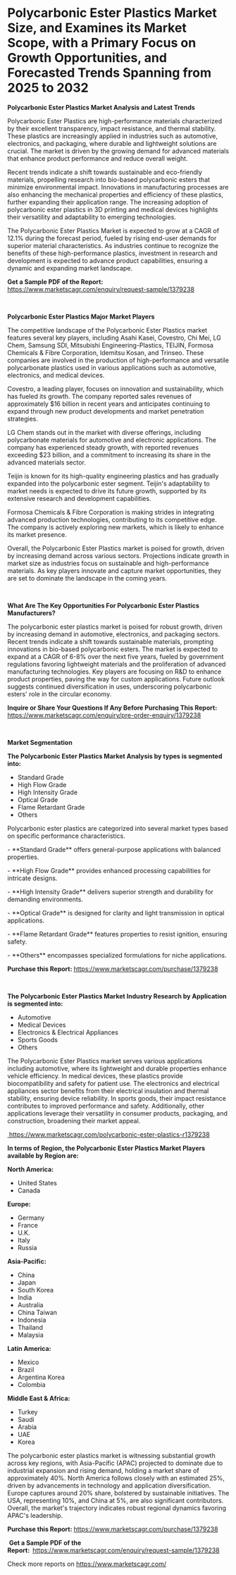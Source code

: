 <p><h1>Polycarbonic Ester Plastics Market Size, and Examines its Market Scope, with a Primary Focus on Growth Opportunities, and Forecasted Trends Spanning from 2025 to 2032</h1></p><p><strong>Polycarbonic Ester Plastics Market Analysis and Latest Trends</strong></p>
<p><p>Polycarbonic Ester Plastics are high-performance materials characterized by their excellent transparency, impact resistance, and thermal stability. These plastics are increasingly applied in industries such as automotive, electronics, and packaging, where durable and lightweight solutions are crucial. The market is driven by the growing demand for advanced materials that enhance product performance and reduce overall weight.</p><p>Recent trends indicate a shift towards sustainable and eco-friendly materials, propelling research into bio-based polycarbonic esters that minimize environmental impact. Innovations in manufacturing processes are also enhancing the mechanical properties and efficiency of these plastics, further expanding their application range. The increasing adoption of polycarbonic ester plastics in 3D printing and medical devices highlights their versatility and adaptability to emerging technologies.</p><p>The Polycarbonic Ester Plastics Market is expected to grow at a CAGR of 12.1% during the forecast period, fueled by rising end-user demands for superior material characteristics. As industries continue to recognize the benefits of these high-performance plastics, investment in research and development is expected to advance product capabilities, ensuring a dynamic and expanding market landscape.</p></p>
<p><strong>Get a Sample PDF of the Report:&nbsp;</strong> <a href="https://www.marketscagr.com/enquiry/request-sample/1379238?utm_campaign=1879&utm_medium=2&utm_source=Github&utm_content=ia&utm_term=02042025&utm_id=polycarbonic-ester-plastics">https://www.marketscagr.com/enquiry/request-sample/1379238</a></p>
<p>&nbsp;</p>
<p><strong>Polycarbonic Ester Plastics Major Market Players</strong></p>
<p><p>The competitive landscape of the Polycarbonic Ester Plastics market features several key players, including Asahi Kasei, Covestro, Chi Mei, LG Chem, Samsung SDI, Mitsubishi Engineering-Plastics, TEIJIN, Formosa Chemicals & Fibre Corporation, Idemitsu Kosan, and Trinseo. These companies are involved in the production of high-performance and versatile polycarbonate plastics used in various applications such as automotive, electronics, and medical devices.</p><p>Covestro, a leading player, focuses on innovation and sustainability, which has fueled its growth. The company reported sales revenues of approximately $16 billion in recent years and anticipates continuing to expand through new product developments and market penetration strategies.</p><p>LG Chem stands out in the market with diverse offerings, including polycarbonate materials for automotive and electronic applications. The company has experienced steady growth, with reported revenues exceeding $23 billion, and a commitment to increasing its share in the advanced materials sector.</p><p>Teijin is known for its high-quality engineering plastics and has gradually expanded into the polycarbonic ester segment. Teijin's adaptability to market needs is expected to drive its future growth, supported by its extensive research and development capabilities.</p><p>Formosa Chemicals & Fibre Corporation is making strides in integrating advanced production technologies, contributing to its competitive edge. The company is actively exploring new markets, which is likely to enhance its market presence.</p><p>Overall, the Polycarbonic Ester Plastics market is poised for growth, driven by increasing demand across various sectors. Projections indicate growth in market size as industries focus on sustainable and high-performance materials. As key players innovate and capture market opportunities, they are set to dominate the landscape in the coming years.</p></p>
<p>&nbsp;</p>
<p><strong>What Are The Key Opportunities For Polycarbonic Ester Plastics Manufacturers?</strong></p>
<p><p>The polycarbonic ester plastics market is poised for robust growth, driven by increasing demand in automotive, electronics, and packaging sectors. Recent trends indicate a shift towards sustainable materials, prompting innovations in bio-based polycarbonic esters. The market is expected to expand at a CAGR of 6-8% over the next five years, fueled by government regulations favoring lightweight materials and the proliferation of advanced manufacturing technologies. Key players are focusing on R&D to enhance product properties, paving the way for custom applications. Future outlook suggests continued diversification in uses, underscoring polycarbonic esters' role in the circular economy.</p></p>
<p><strong>Inquire or Share Your Questions If Any Before Purchasing This Report:</strong> <a href="https://www.marketscagr.com/enquiry/pre-order-enquiry/1379238?utm_campaign=1879&utm_medium=2&utm_source=Github&utm_content=ia&utm_term=02042025&utm_id=polycarbonic-ester-plastics">https://www.marketscagr.com/enquiry/pre-order-enquiry/1379238</a></p>
<p>&nbsp;</p>
<p><strong>Market Segmentation</strong></p>
<p><strong>The Polycarbonic Ester Plastics Market Analysis by types is segmented into:</strong></p>
<p><ul><li>Standard Grade</li><li>High Flow Grade</li><li>High Intensity Grade</li><li>Optical Grade</li><li>Flame Retardant Grade</li><li>Others</li></ul></p>
<p><p>Polycarbonic ester plastics are categorized into several market types based on specific performance characteristics. </p><p>- **Standard Grade** offers general-purpose applications with balanced properties. </p><p>- **High Flow Grade** provides enhanced processing capabilities for intricate designs. </p><p>- **High Intensity Grade** delivers superior strength and durability for demanding environments. </p><p>- **Optical Grade** is designed for clarity and light transmission in optical applications. </p><p>- **Flame Retardant Grade** features properties to resist ignition, ensuring safety. </p><p>- **Others** encompasses specialized formulations for niche applications.</p></p>
<p><strong>Purchase this Report:&nbsp;</strong><a href="https://www.marketscagr.com/purchase/1379238?utm_campaign=1879&utm_medium=2&utm_source=Github&utm_content=ia&utm_term=02042025&utm_id=polycarbonic-ester-plastics">https://www.marketscagr.com/purchase/1379238</a></p>
<p>&nbsp;</p>
<p><strong>The Polycarbonic Ester Plastics Market Industry Research by Application is segmented into:</strong></p>
<p><ul><li>Automotive</li><li>Medical Devices</li><li>Electronics & Electrical Appliances</li><li>Sports Goods</li><li>Others</li></ul></p>
<p><p>The Polycarbonic Ester Plastics market serves various applications including automotive, where its lightweight and durable properties enhance vehicle efficiency. In medical devices, these plastics provide biocompatibility and safety for patient use. The electronics and electrical appliances sector benefits from their electrical insulation and thermal stability, ensuring device reliability. In sports goods, their impact resistance contributes to improved performance and safety. Additionally, other applications leverage their versatility in consumer products, packaging, and construction, broadening their market appeal.</p></p>
<p><a href="https://www.marketscagr.com/polycarbonic-ester-plastics-r1379238?utm_campaign=1879&utm_medium=2&utm_source=Github&utm_content=ia&utm_term=02042025&utm_id=polycarbonic-ester-plastics">&nbsp;https://www.marketscagr.com/polycarbonic-ester-plastics-r1379238</a></p>
<p><strong>In terms of Region, the Polycarbonic Ester Plastics Market Players available by Region are:</strong></p>
<p>
    <p> <strong> North America: </strong>
        <ul>
            <li>United States</li>
            <li>Canada</li>
        </ul>
        </p> 
    <p> <strong> Europe: </strong>
        <ul>
            <li>Germany</li>
            <li>France</li>
            <li>U.K.</li>
            <li>Italy</li>
            <li>Russia</li>
        </ul>
        </p> 
    <p> <strong> Asia-Pacific: </strong>
        <ul>
            <li>China</li>
            <li>Japan</li>
            <li>South Korea</li>
            <li>India</li>
            <li>Australia</li>
            <li>China Taiwan</li>
            <li>Indonesia</li>
            <li>Thailand</li>
            <li>Malaysia</li>
        </ul>
        </p> 
    <p> <strong> Latin America: </strong>
        <ul>
            <li>Mexico</li>
            <li>Brazil</li>
            <li>Argentina Korea</li>
            <li>Colombia</li>
        </ul>
        </p> 
    <p> <strong> Middle East & Africa: </strong>
        <ul>
            <li>Turkey</li>
            <li>Saudi</li>
            <li>Arabia</li>
            <li>UAE</li>
            <li>Korea</li>
        </ul>
    </p>
    </p>
<p><p>The polycarbonic ester plastics market is witnessing substantial growth across key regions, with Asia-Pacific (APAC) projected to dominate due to industrial expansion and rising demand, holding a market share of approximately 40%. North America follows closely with an estimated 25%, driven by advancements in technology and application diversification. Europe captures around 20% share, bolstered by sustainable initiatives. The USA, representing 10%, and China at 5%, are also significant contributors. Overall, the market's trajectory indicates robust regional dynamics favoring APAC's leadership.</p></p>
<p><strong>Purchase this Report: </strong><a href="https://www.marketscagr.com/purchase/1379238?utm_campaign=1879&utm_medium=2&utm_source=Github&utm_content=ia&utm_term=02042025&utm_id=polycarbonic-ester-plastics">https://www.marketscagr.com/purchase/1379238</a></p>
<p>&nbsp;<strong>Get a Sample PDF of the Report:&nbsp;&nbsp;</strong><a href="https://www.marketscagr.com/enquiry/request-sample/1379238?utm_campaign=1879&utm_medium=2&utm_source=Github&utm_content=ia&utm_term=02042025&utm_id=polycarbonic-ester-plastics">https://www.marketscagr.com/enquiry/request-sample/1379238</a></p>
<p><strong></strong></p>
<p>Check more reports on <a href="https://www.marketscagr.com/?utm_campaign=1879&utm_medium=2&utm_source=Github&utm_content=ia&utm_term=02042025&utm_id=polycarbonic-ester-plastics">https://www.marketscagr.com/</a></p>